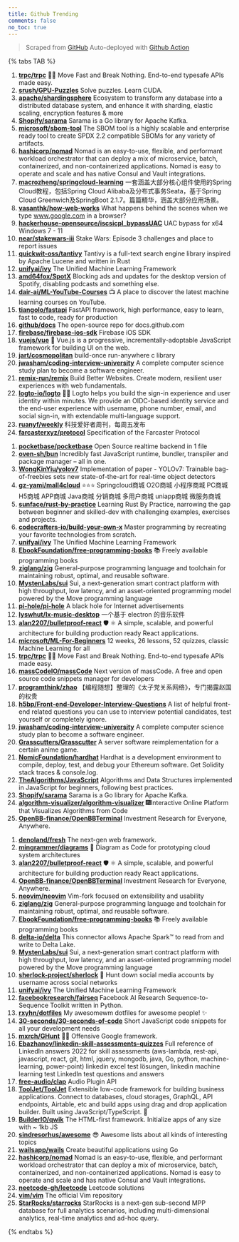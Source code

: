 ```yaml
---
title: Github Trending
comments: false
no_toc: true
---
```


> Scraped from [GitHub](https://github.com/trending)
Auto-deployed with [Github Action](https://docs.github.com/en/actions)

{% tabs TAB %}
<!-- tab Daily -->
1. [**trpc/trpc**](https://github.com/trpc/trpc)
🧙‍♀️ Move Fast and Break Nothing. End-to-end typesafe APIs made easy.
2. [**srush/GPU-Puzzles**](https://github.com/srush/GPU-Puzzles)
Solve puzzles. Learn CUDA.
3. [**apache/shardingsphere**](https://github.com/apache/shardingsphere)
Ecosystem to transform any database into a distributed database system, and enhance it with sharding, elastic scaling, encryption features & more
4. [**Shopify/sarama**](https://github.com/Shopify/sarama)
Sarama is a Go library for Apache Kafka.
5. [**microsoft/sbom-tool**](https://github.com/microsoft/sbom-tool)
The SBOM tool is a highly scalable and enterprise ready tool to create SPDX 2.2 compatible SBOMs for any variety of artifacts.
6. [**hashicorp/nomad**](https://github.com/hashicorp/nomad)
Nomad is an easy-to-use, flexible, and performant workload orchestrator that can deploy a mix of microservice, batch, containerized, and non-containerized applications. Nomad is easy to operate and scale and has native Consul and Vault integrations.
7. [**macrozheng/springcloud-learning**](https://github.com/macrozheng/springcloud-learning)
一套涵盖大部分核心组件使用的Spring Cloud教程，包括Spring Cloud Alibaba及分布式事务Seata，基于Spring Cloud Greenwich及SpringBoot 2.1.7。篇篇精华，涵盖大部分应用场景。
8. [**vasanthk/how-web-works**](https://github.com/vasanthk/how-web-works)
What happens behind the scenes when we type www.google.com in a browser?
9. [**hackerhouse-opensource/iscsicpl_bypassUAC**](https://github.com/hackerhouse-opensource/iscsicpl_bypassUAC)
UAC bypass for x64 Windows 7 - 11
10. [**near/stakewars-iii**](https://github.com/near/stakewars-iii)
Stake Wars: Episode 3 challenges and place to report issues
11. [**quickwit-oss/tantivy**](https://github.com/quickwit-oss/tantivy)
Tantivy is a full-text search engine library inspired by Apache Lucene and written in Rust
12. [**unifyai/ivy**](https://github.com/unifyai/ivy)
The Unified Machine Learning Framework
13. [**amd64fox/SpotX**](https://github.com/amd64fox/SpotX)
Blocking ads and updates for the desktop version of Spotify, disabling podcasts and something else.
14. [**dair-ai/ML-YouTube-Courses**](https://github.com/dair-ai/ML-YouTube-Courses)
📺 A place to discover the latest machine learning courses on YouTube.
15. [**tiangolo/fastapi**](https://github.com/tiangolo/fastapi)
FastAPI framework, high performance, easy to learn, fast to code, ready for production
16. [**github/docs**](https://github.com/github/docs)
The open-source repo for docs.github.com
17. [**firebase/firebase-ios-sdk**](https://github.com/firebase/firebase-ios-sdk)
Firebase iOS SDK
18. [**vuejs/vue**](https://github.com/vuejs/vue)
🖖 Vue.js is a progressive, incrementally-adoptable JavaScript framework for building UI on the web.
19. [**jart/cosmopolitan**](https://github.com/jart/cosmopolitan)
build-once run-anywhere c library
20. [**jwasham/coding-interview-university**](https://github.com/jwasham/coding-interview-university)
A complete computer science study plan to become a software engineer.
21. [**remix-run/remix**](https://github.com/remix-run/remix)
Build Better Websites. Create modern, resilient user experiences with web fundamentals.
22. [**logto-io/logto**](https://github.com/logto-io/logto)
🧑‍🚀 Logto helps you build the sign-in experience and user identity within minutes. We provide an OIDC-based identity service and the end-user experience with username, phone number, email, and social sign-in, with extendable multi-language support.
23. [**ruanyf/weekly**](https://github.com/ruanyf/weekly)
科技爱好者周刊，每周五发布
24. [**farcasterxyz/protocol**](https://github.com/farcasterxyz/protocol)
Specification of the Farcaster Protocol
<!-- endtab -->
<!-- tab Weekly -->
1. [**pocketbase/pocketbase**](https://github.com/pocketbase/pocketbase)
Open Source realtime backend in 1 file
2. [**oven-sh/bun**](https://github.com/oven-sh/bun)
Incredibly fast JavaScript runtime, bundler, transpiler and package manager – all in one.
3. [**WongKinYiu/yolov7**](https://github.com/WongKinYiu/yolov7)
Implementation of paper - YOLOv7: Trainable bag-of-freebies sets new state-of-the-art for real-time object detectors
4. [**gz-yami/mall4cloud**](https://github.com/gz-yami/mall4cloud)
⭐️⭐️⭐️ Springcloud商城 O2O商城 小程序商城 PC商城 H5商城 APP商城 Java商城 分销商城 多用户商城 uniapp商城 微服务商城
5. [**sunface/rust-by-practice**](https://github.com/sunface/rust-by-practice)
Learning Rust By Practice, narrowing the gap between beginner and skilled-dev with challenging examples, exercises and projects.
6. [**codecrafters-io/build-your-own-x**](https://github.com/codecrafters-io/build-your-own-x)
Master programming by recreating your favorite technologies from scratch.
7. [**unifyai/ivy**](https://github.com/unifyai/ivy)
The Unified Machine Learning Framework
8. [**EbookFoundation/free-programming-books**](https://github.com/EbookFoundation/free-programming-books)
📚 Freely available programming books
9. [**ziglang/zig**](https://github.com/ziglang/zig)
General-purpose programming language and toolchain for maintaining robust, optimal, and reusable software.
10. [**MystenLabs/sui**](https://github.com/MystenLabs/sui)
Sui, a next-generation smart contract platform with high throughput, low latency, and an asset-oriented programming model powered by the Move programming language
11. [**pi-hole/pi-hole**](https://github.com/pi-hole/pi-hole)
A black hole for Internet advertisements
12. [**lyswhut/lx-music-desktop**](https://github.com/lyswhut/lx-music-desktop)
一个基于 electron 的音乐软件
13. [**alan2207/bulletproof-react**](https://github.com/alan2207/bulletproof-react)
🛡️ ⚛️ A simple, scalable, and powerful architecture for building production ready React applications.
14. [**microsoft/ML-For-Beginners**](https://github.com/microsoft/ML-For-Beginners)
12 weeks, 26 lessons, 52 quizzes, classic Machine Learning for all
15. [**trpc/trpc**](https://github.com/trpc/trpc)
🧙‍♀️ Move Fast and Break Nothing. End-to-end typesafe APIs made easy.
16. [**massCodeIO/massCode**](https://github.com/massCodeIO/massCode)
Next version of massCode. A free and open source code snippets manager for developers
17. [**programthink/zhao**](https://github.com/programthink/zhao)
【编程随想】整理的《太子党关系网络》，专门揭露赵国的权贵
18. [**h5bp/Front-end-Developer-Interview-Questions**](https://github.com/h5bp/Front-end-Developer-Interview-Questions)
A list of helpful front-end related questions you can use to interview potential candidates, test yourself or completely ignore.
19. [**jwasham/coding-interview-university**](https://github.com/jwasham/coding-interview-university)
A complete computer science study plan to become a software engineer.
20. [**Grasscutters/Grasscutter**](https://github.com/Grasscutters/Grasscutter)
A server software reimplementation for a certain anime game.
21. [**NomicFoundation/hardhat**](https://github.com/NomicFoundation/hardhat)
Hardhat is a development environment to compile, deploy, test, and debug your Ethereum software. Get Solidity stack traces & console.log.
22. [**TheAlgorithms/JavaScript**](https://github.com/TheAlgorithms/JavaScript)
Algorithms and Data Structures implemented in JavaScript for beginners, following best practices.
23. [**Shopify/sarama**](https://github.com/Shopify/sarama)
Sarama is a Go library for Apache Kafka.
24. [**algorithm-visualizer/algorithm-visualizer**](https://github.com/algorithm-visualizer/algorithm-visualizer)
🎆Interactive Online Platform that Visualizes Algorithms from Code
25. [**OpenBB-finance/OpenBBTerminal**](https://github.com/OpenBB-finance/OpenBBTerminal)
Investment Research for Everyone, Anywhere.
<!-- endtab -->
<!-- tab Monthly -->
1. [**denoland/fresh**](https://github.com/denoland/fresh)
The next-gen web framework.
2. [**mingrammer/diagrams**](https://github.com/mingrammer/diagrams)
🎨 Diagram as Code for prototyping cloud system architectures
3. [**alan2207/bulletproof-react**](https://github.com/alan2207/bulletproof-react)
🛡️ ⚛️ A simple, scalable, and powerful architecture for building production ready React applications.
4. [**OpenBB-finance/OpenBBTerminal**](https://github.com/OpenBB-finance/OpenBBTerminal)
Investment Research for Everyone, Anywhere.
5. [**neovim/neovim**](https://github.com/neovim/neovim)
Vim-fork focused on extensibility and usability
6. [**ziglang/zig**](https://github.com/ziglang/zig)
General-purpose programming language and toolchain for maintaining robust, optimal, and reusable software.
7. [**EbookFoundation/free-programming-books**](https://github.com/EbookFoundation/free-programming-books)
📚 Freely available programming books
8. [**delta-io/delta**](https://github.com/delta-io/delta)
This connector allows Apache Spark™ to read from and write to Delta Lake.
9. [**MystenLabs/sui**](https://github.com/MystenLabs/sui)
Sui, a next-generation smart contract platform with high throughput, low latency, and an asset-oriented programming model powered by the Move programming language
10. [**sherlock-project/sherlock**](https://github.com/sherlock-project/sherlock)
🔎 Hunt down social media accounts by username across social networks
11. [**unifyai/ivy**](https://github.com/unifyai/ivy)
The Unified Machine Learning Framework
12. [**facebookresearch/fairseq**](https://github.com/facebookresearch/fairseq)
Facebook AI Research Sequence-to-Sequence Toolkit written in Python.
13. [**rxyhn/dotfiles**](https://github.com/rxyhn/dotfiles)
My awesomewm dotfiles for awesome people! ✨
14. [**30-seconds/30-seconds-of-code**](https://github.com/30-seconds/30-seconds-of-code)
Short JavaScript code snippets for all your development needs
15. [**mxrch/GHunt**](https://github.com/mxrch/GHunt)
🕵️‍♂️ Offensive Google framework.
16. [**Ebazhanov/linkedin-skill-assessments-quizzes**](https://github.com/Ebazhanov/linkedin-skill-assessments-quizzes)
Full reference of LinkedIn answers 2022 for skill assessments (aws-lambda, rest-api, javascript, react, git, html, jquery, mongodb, java, Go, python, machine-learning, power-point) linkedin excel test lösungen, linkedin machine learning test LinkedIn test questions and answers
17. [**free-audio/clap**](https://github.com/free-audio/clap)
Audio Plugin API
18. [**ToolJet/ToolJet**](https://github.com/ToolJet/ToolJet)
Extensible low-code framework for building business applications. Connect to databases, cloud storages, GraphQL, API endpoints, Airtable, etc and build apps using drag and drop application builder. Built using JavaScript/TypeScript. 🚀
19. [**BuilderIO/qwik**](https://github.com/BuilderIO/qwik)
The HTML-first framework. Initialize apps of any size with ~ 1kb JS
20. [**sindresorhus/awesome**](https://github.com/sindresorhus/awesome)
😎 Awesome lists about all kinds of interesting topics
21. [**wailsapp/wails**](https://github.com/wailsapp/wails)
Create beautiful applications using Go
22. [**hashicorp/nomad**](https://github.com/hashicorp/nomad)
Nomad is an easy-to-use, flexible, and performant workload orchestrator that can deploy a mix of microservice, batch, containerized, and non-containerized applications. Nomad is easy to operate and scale and has native Consul and Vault integrations.
23. [**neetcode-gh/leetcode**](https://github.com/neetcode-gh/leetcode)
Leetcode solutions
24. [**vim/vim**](https://github.com/vim/vim)
The official Vim repository
25. [**StarRocks/starrocks**](https://github.com/StarRocks/starrocks)
StarRocks is a next-gen sub-second MPP database for full analytics scenarios, including multi-dimensional analytics, real-time analytics and ad-hoc query.
<!-- endtab -->
{% endtabs %}
